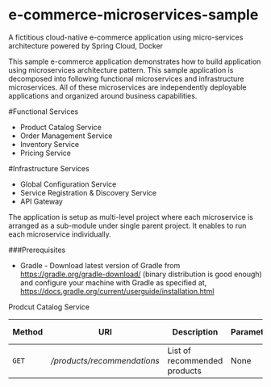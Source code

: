 # e-commerce-microservices-sample
A fictitious cloud-native e-commerce application using micro-services architecture powered by Spring Cloud, Docker


This sample e-commerce application demonstrates how to build application using microservices architecture pattern. This sample application is decomposed into following functional microservices and infrastructure microservices. All of these microservices are independently deployable applications and organized around business capabilities.

#Functional Services
* Product Catalog Service
* Order Management Service
* Inventory Service
* Pricing Service

#Infrastructure Services
* Global Configuration Service
* Service Registration & Discovery Service
* API Gateway

The application is setup as multi-level project where each microservice is arranged as a sub-module under single parent project. It enables to run each microservice individually.

###Prerequisites
* Gradle - Download latest version of Gradle from https://gradle.org/gradle-download/ (binary distribution is good enough) and configure your machine with Gradle as specified at, https://docs.gradle.org/current/userguide/installation.html



Prodcut Catalog Service

Method | URI | Description | Parameters | Request JSON | Response JSON
--- | --- | --- | --- | --- | ---
`GET` | */products/recommendations* | List of recommended products | None | None | 

